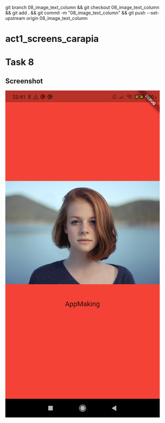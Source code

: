 git branch 08_image_text_column && git checkout 08_image_text_column && git add . && git commit -m "08_image_text_column" && git push --set-upstream origin 08_image_text_column

# act1_screens_carapia

# Task 8

## Screenshot

![08_exercise8](screenshots/exercise8.png)

